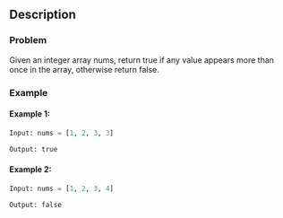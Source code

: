 ## Description
### Problem
Given an integer array nums, return true if any value appears more than once in the array, otherwise return false.

### Example
#### Example 1:

```python
Input: nums = [1, 2, 3, 3]

Output: true
```

#### Example 2:

```python
Input: nums = [1, 2, 3, 4]

Output: false
```